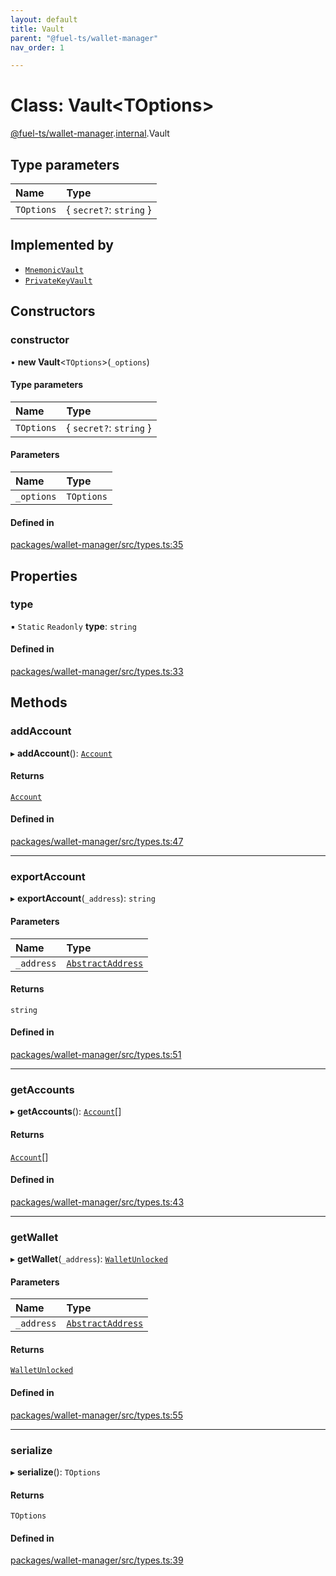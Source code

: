 ```yaml
---
layout: default
title: Vault
parent: "@fuel-ts/wallet-manager"
nav_order: 1

---
```


# Class: Vault<TOptions\>

[@fuel-ts/wallet-manager](../index.md).[internal](../namespaces/internal.md).Vault

## Type parameters

| Name | Type |
| :------ | :------ |
| `TOptions` | { `secret?`: `string`  } |

## Implemented by

- [`MnemonicVault`](internal-MnemonicVault.md)
- [`PrivateKeyVault`](internal-PrivateKeyVault.md)

## Constructors

### constructor

• **new Vault**<`TOptions`\>(`_options`)

#### Type parameters

| Name | Type |
| :------ | :------ |
| `TOptions` | { `secret?`: `string`  } |

#### Parameters

| Name | Type |
| :------ | :------ |
| `_options` | `TOptions` |

#### Defined in

[packages/wallet-manager/src/types.ts:35](https://github.com/FuelLabs/fuels-ts/blob/master/packages/wallet-manager/src/types.ts#L35)

## Properties

### type

▪ `Static` `Readonly` **type**: `string`

#### Defined in

[packages/wallet-manager/src/types.ts:33](https://github.com/FuelLabs/fuels-ts/blob/master/packages/wallet-manager/src/types.ts#L33)

## Methods

### addAccount

▸ **addAccount**(): [`Account`](../namespaces/internal.md#account)

#### Returns

[`Account`](../namespaces/internal.md#account)

#### Defined in

[packages/wallet-manager/src/types.ts:47](https://github.com/FuelLabs/fuels-ts/blob/master/packages/wallet-manager/src/types.ts#L47)

___

### exportAccount

▸ **exportAccount**(`_address`): `string`

#### Parameters

| Name | Type |
| :------ | :------ |
| `_address` | [`AbstractAddress`](internal-AbstractAddress.md) |

#### Returns

`string`

#### Defined in

[packages/wallet-manager/src/types.ts:51](https://github.com/FuelLabs/fuels-ts/blob/master/packages/wallet-manager/src/types.ts#L51)

___

### getAccounts

▸ **getAccounts**(): [`Account`](../namespaces/internal.md#account)[]

#### Returns

[`Account`](../namespaces/internal.md#account)[]

#### Defined in

[packages/wallet-manager/src/types.ts:43](https://github.com/FuelLabs/fuels-ts/blob/master/packages/wallet-manager/src/types.ts#L43)

___

### getWallet

▸ **getWallet**(`_address`): [`WalletUnlocked`](internal-WalletUnlocked.md)

#### Parameters

| Name | Type |
| :------ | :------ |
| `_address` | [`AbstractAddress`](internal-AbstractAddress.md) |

#### Returns

[`WalletUnlocked`](internal-WalletUnlocked.md)

#### Defined in

[packages/wallet-manager/src/types.ts:55](https://github.com/FuelLabs/fuels-ts/blob/master/packages/wallet-manager/src/types.ts#L55)

___

### serialize

▸ **serialize**(): `TOptions`

#### Returns

`TOptions`

#### Defined in

[packages/wallet-manager/src/types.ts:39](https://github.com/FuelLabs/fuels-ts/blob/master/packages/wallet-manager/src/types.ts#L39)
